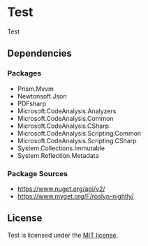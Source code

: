 # Test
Test

## Dependencies

### Packages
* Prism.Mvvm
* Newtonsoft.Json
* PDFsharp
* Microsoft.CodeAnalysis.Analyzers
* Microsoft.CodeAnalysis.Common
* Microsoft.CodeAnalysis.CSharp
* Microsoft.CodeAnalysis.Scripting.Common
* Microsoft.CodeAnalysis.Scripting.CSharp
* System.Collections.Immutable
* System.Reflection.Metadata

### Package Sources
* https://www.nuget.org/api/v2/
* https://www.myget.org/F/roslyn-nightly/

## License

Test is licensed under the [MIT license](LICENSE.TXT).
